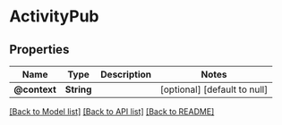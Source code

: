 # ActivityPub
## Properties

| Name | Type | Description | Notes |
|------------ | ------------- | ------------- | -------------|
| **@context** | **String** |  | [optional] [default to null] |

[[Back to Model list]](../README.md#documentation-for-models) [[Back to API list]](../README.md#documentation-for-api-endpoints) [[Back to README]](../README.md)

